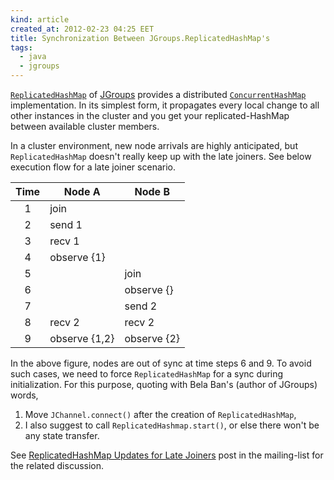```yaml
---
kind: article
created_at: 2012-02-23 04:25 EET
title: Synchronization Between JGroups.ReplicatedHashMap's
tags:
  - java
  - jgroups
---
```


[`ReplicatedHashMap`](http://www.jgroups.org/javadoc/org/jgroups/blocks/ReplicatedHashMap.html) of [JGroups](http://www.jgroups.org/) provides a distributed [`ConcurrentHashMap`](http://docs.oracle.com/javase/6/docs/api/java/util/concurrent/ConcurrentHashMap.html) implementation. In its simplest form, it propagates every local change to all other instances in the cluster and you get your replicated-HashMap between available cluster members.

In a cluster environment, new node arrivals are highly anticipated, but `ReplicatedHashMap` doesn't really keep up with the late joiners. See below execution flow for a late joiner scenario.

|Time|Node A       |Node B     |
|:--:|-------------|-----------|
|1   |join         |           |
|2   |send 1       |           |
|3   |recv 1       |           |
|4   |observe {1}  |           |
|5   |             |join       |
|6   |             |observe {} |
|7   |             |send 2     |
|8   |recv 2       |recv 2     |
|9   |observe {1,2}|observe {2}|

In the above figure, nodes are out of sync at time steps 6 and 9. To avoid such cases, we need to force `ReplicatedHashMap` for a sync during initialization. For this purpose, quoting with Bela Ban's (author of JGroups) words,

1. Move `JChannel.connect()` after the creation of `ReplicatedHashMap`,
2. I also suggest to call `ReplicatedHashmap.start()`, or else there won't be any state transfer.

See [ReplicatedHashMap Updates for Late Joiners](http://comments.gmane.org/gmane.comp.java.javagroups.general/7665) post in the mailing-list for the related discussion.
